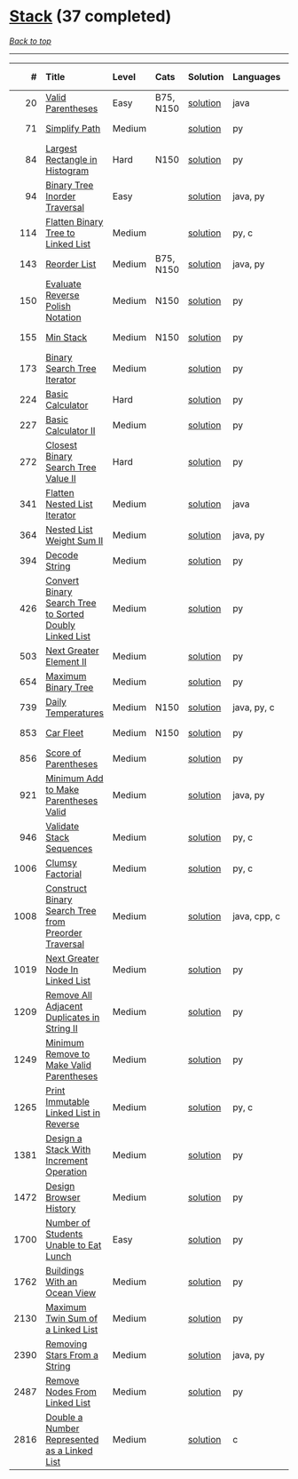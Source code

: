 # [Stack](<https://leetcode.com/tag/Stack/>) (37 completed)

*[Back to top](<../../README.md>)*

------

|    # | Title                                                                                                                                              | Level   | Cats      | Solution                                                                          | Languages    | Date Complete   |
|-----:|:---------------------------------------------------------------------------------------------------------------------------------------------------|:--------|:----------|:----------------------------------------------------------------------------------|:-------------|:----------------|
|   20 | [Valid Parentheses](<https://leetcode.com/problems/valid-parentheses>)                                                                             | Easy    | B75, N150 | [solution](<../_20. Valid Parentheses.md>)                                        | java         | May 22, 2024    |
|   71 | [Simplify Path](<https://leetcode.com/problems/simplify-path>)                                                                                     | Medium  |           | [solution](<../_71. Simplify Path.md>)                                            | py           | Jun 10, 2024    |
|   84 | [Largest Rectangle in Histogram](<https://leetcode.com/problems/largest-rectangle-in-histogram>)                                                   | Hard    | N150      | [solution](<../_84. Largest Rectangle in Histogram.md>)                           | py           | Jun 10, 2024    |
|   94 | [Binary Tree Inorder Traversal](<https://leetcode.com/problems/binary-tree-inorder-traversal>)                                                     | Easy    |           | [solution](<../_94. Binary Tree Inorder Traversal.md>)                            | java, py     | Jun 28, 2024    |
|  114 | [Flatten Binary Tree to Linked List](<https://leetcode.com/problems/flatten-binary-tree-to-linked-list>)                                           | Medium  |           | [solution](<../_114. Flatten Binary Tree to Linked List.md>)                      | py, c        | Jun 10, 2024    |
|  143 | [Reorder List](<https://leetcode.com/problems/reorder-list>)                                                                                       | Medium  | B75, N150 | [solution](<../_143. Reorder List.md>)                                            | java, py     | Jun 10, 2024    |
|  150 | [Evaluate Reverse Polish Notation](<https://leetcode.com/problems/evaluate-reverse-polish-notation>)                                               | Medium  | N150      | [solution](<../_150. Evaluate Reverse Polish Notation.md>)                        | py           | Jun 10, 2024    |
|  155 | [Min Stack](<https://leetcode.com/problems/min-stack>)                                                                                             | Medium  | N150      | [solution](<../_155. Min Stack.md>)                                               | py           | Jun 13, 2024    |
|  173 | [Binary Search Tree Iterator](<https://leetcode.com/problems/binary-search-tree-iterator>)                                                         | Medium  |           | [solution](<../_173. Binary Search Tree Iterator.md>)                             | py           | Jun 26, 2024    |
|  224 | [Basic Calculator](<https://leetcode.com/problems/basic-calculator>)                                                                               | Hard    |           | [solution](<../_224. Basic Calculator.md>)                                        | py           | Jun 10, 2024    |
|  227 | [Basic Calculator II](<https://leetcode.com/problems/basic-calculator-ii>)                                                                         | Medium  |           | [solution](<../_227. Basic Calculator II.md>)                                     | py           | Jun 10, 2024    |
|  272 | [Closest Binary Search Tree Value II](<https://leetcode.com/problems/closest-binary-search-tree-value-ii>)                                         | Hard    |           | [solution](<../_272. Closest Binary Search Tree Value II.md>)                     | py           | Jun 30, 2024    |
|  341 | [Flatten Nested List Iterator](<https://leetcode.com/problems/flatten-nested-list-iterator>)                                                       | Medium  |           | [solution](<../_341. Flatten Nested List Iterator.md>)                            | java         | Jul 02, 2024    |
|  364 | [Nested List Weight Sum II](<https://leetcode.com/problems/nested-list-weight-sum-ii>)                                                             | Medium  |           | [solution](<../_364. Nested List Weight Sum II.md>)                               | java, py     | Jul 02, 2024    |
|  394 | [Decode String](<https://leetcode.com/problems/decode-string>)                                                                                     | Medium  |           | [solution](<../_394. Decode String.md>)                                           | py           | Jun 14, 2024    |
|  426 | [Convert Binary Search Tree to Sorted Doubly Linked List](<https://leetcode.com/problems/convert-binary-search-tree-to-sorted-doubly-linked-list>) | Medium  |           | [solution](<../_426. Convert Binary Search Tree to Sorted Doubly Linked List.md>) | py           | Jun 11, 2024    |
|  503 | [Next Greater Element II](<https://leetcode.com/problems/next-greater-element-ii>)                                                                 | Medium  |           | [solution](<../_503. Next Greater Element II.md>)                                 | py           | Jul 05, 2024    |
|  654 | [Maximum Binary Tree](<https://leetcode.com/problems/maximum-binary-tree>)                                                                         | Medium  |           | [solution](<../_654. Maximum Binary Tree.md>)                                     | py           | Jun 11, 2024    |
|  739 | [Daily Temperatures](<https://leetcode.com/problems/daily-temperatures>)                                                                           | Medium  | N150      | [solution](<../_739. Daily Temperatures.md>)                                      | java, py, c  | Jun 13, 2024    |
|  853 | [Car Fleet](<https://leetcode.com/problems/car-fleet>)                                                                                             | Medium  | N150      | [solution](<../_853. Car Fleet.md>)                                               | py           | Jun 13, 2024    |
|  856 | [Score of Parentheses](<https://leetcode.com/problems/score-of-parentheses>)                                                                       | Medium  |           | [solution](<../_856. Score of Parentheses.md>)                                    | py           | Jun 17, 2024    |
|  921 | [Minimum Add to Make Parentheses Valid](<https://leetcode.com/problems/minimum-add-to-make-parentheses-valid>)                                     | Medium  |           | [solution](<../_921. Minimum Add to Make Parentheses Valid.md>)                   | java, py     | Jun 11, 2024    |
|  946 | [Validate Stack Sequences](<https://leetcode.com/problems/validate-stack-sequences>)                                                               | Medium  |           | [solution](<../_946. Validate Stack Sequences.md>)                                | py, c        | Jun 11, 2024    |
| 1006 | [Clumsy Factorial](<https://leetcode.com/problems/clumsy-factorial>)                                                                               | Medium  |           | [solution](<../_1006. Clumsy Factorial.md>)                                       | py, c        | Jun 11, 2024    |
| 1008 | [Construct Binary Search Tree from Preorder Traversal](<https://leetcode.com/problems/construct-binary-search-tree-from-preorder-traversal>)       | Medium  |           | [solution](<../_1008. Construct Binary Search Tree from Preorder Traversal.md>)   | java, cpp, c | Jun 26, 2024    |
| 1019 | [Next Greater Node In Linked List](<https://leetcode.com/problems/next-greater-node-in-linked-list>)                                               | Medium  |           | [solution](<../_1019. Next Greater Node In Linked List.md>)                       | py           | Jun 21, 2024    |
| 1209 | [Remove All Adjacent Duplicates in String II](<https://leetcode.com/problems/remove-all-adjacent-duplicates-in-string-ii>)                         | Medium  |           | [solution](<../_1209. Remove All Adjacent Duplicates in String II.md>)            | py           | Jun 17, 2024    |
| 1249 | [Minimum Remove to Make Valid Parentheses](<https://leetcode.com/problems/minimum-remove-to-make-valid-parentheses>)                               | Medium  |           | [solution](<../_1249. Minimum Remove to Make Valid Parentheses.md>)               | py           | Jun 10, 2024    |
| 1265 | [Print Immutable Linked List in Reverse](<https://leetcode.com/problems/print-immutable-linked-list-in-reverse>)                                   | Medium  |           | [solution](<../_1265. Print Immutable Linked List in Reverse.md>)                 | py, c        | Jun 06, 2024    |
| 1381 | [Design a Stack With Increment Operation](<https://leetcode.com/problems/design-a-stack-with-increment-operation>)                                 | Medium  |           | [solution](<../_1381. Design a Stack With Increment Operation.md>)                | py           | Jul 05, 2024    |
| 1472 | [Design Browser History](<https://leetcode.com/problems/design-browser-history>)                                                                   | Medium  |           | [solution](<../_1472. Design Browser History.md>)                                 | py           | Jul 05, 2024    |
| 1700 | [Number of Students Unable to Eat Lunch](<https://leetcode.com/problems/number-of-students-unable-to-eat-lunch>)                                   | Easy    |           | [solution](<../_1700. Number of Students Unable to Eat Lunch.md>)                 | py           | Jun 01, 2024    |
| 1762 | [Buildings With an Ocean View](<https://leetcode.com/problems/buildings-with-an-ocean-view>)                                                       | Medium  |           | [solution](<../_1762. Buildings With an Ocean View.md>)                           | py           | Jun 10, 2024    |
| 2130 | [Maximum Twin Sum of a Linked List](<https://leetcode.com/problems/maximum-twin-sum-of-a-linked-list>)                                             | Medium  |           | [solution](<../_2130. Maximum Twin Sum of a Linked List.md>)                      | py           | Jun 20, 2024    |
| 2390 | [Removing Stars From a String](<https://leetcode.com/problems/removing-stars-from-a-string>)                                                       | Medium  |           | [solution](<../_2390. Removing Stars From a String.md>)                           | java, py     | Jun 01, 2024    |
| 2487 | [Remove Nodes From Linked List](<https://leetcode.com/problems/remove-nodes-from-linked-list>)                                                     | Medium  |           | [solution](<../_2487. Remove Nodes From Linked List.md>)                          | py           | Jun 11, 2024    |
| 2816 | [Double a Number Represented as a Linked List](<https://leetcode.com/problems/double-a-number-represented-as-a-linked-list>)                       | Medium  |           | [solution](<../_2816. Double a Number Represented as a Linked List.md>)           | c            | Jul 04, 2024    |